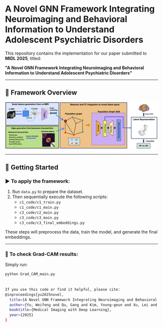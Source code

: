 # A Novel GNN Framework Integrating Neuroimaging and Behavioral Information to Understand Adolescent Psychiatric Disorders

This repository contains the implementation for our paper submitted to **MIDL 2025**, titled:

**"A Novel GNN Framework Integrating Neuroimaging and Behavioral Information to Understand Adolescent Psychiatric Disorders"**

---

## 🔄 Framework Overview

![Process Diagram](process_diagram.png)

---

## 🔧 Getting Started

### ▶️ To apply the framework:

1. Run `data.py` to prepare the dataset.
2. Then sequentially execute the following scripts:
   - `c1_code/c1_train.py`
   - `c1_code/c1_main.py`
   - `c3_code/c2_main.py`
   - `c3_code/c3_main.py`
   - `c3_code/c3_final_embeddings.py`

These steps will preprocess the data, train the model, and generate the final embeddings.

---

### 🧠 To check Grad-CAM results:

Simply run:

```bash
python Grad_CAM_main.py


If you use this code or find it helpful, please cite:
@inproceedings{yu2025novel,
  title={A Novel GNN Framework Integrating Neuroimaging and Behavioral Information to Understand Adolescent Psychiatric Disorders},
  author={Yu, Weifeng and Qu, Gang and Kim, Young-geun and Xu, Lei and Zhang, Aiying},
  booktitle={Medical Imaging with Deep Learning},
  year={2025}
}
